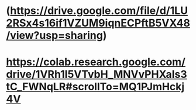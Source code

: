 # (https://drive.google.com/file/d/1LU2RSx4s16if1VZUM9iqnECPftB5VX48/view?usp=sharing)
# https://colab.research.google.com/drive/1VRh1l5VTvbH_MNVvPHXaIs3tC_FWNqLR#scrollTo=MQ1PJmHckj4V
